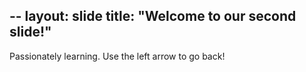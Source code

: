 --
layout: slide
title: "Welcome to our second slide!"
--
Passionately learning.
Use the left arrow to go back!
